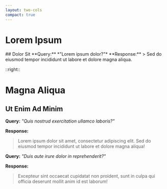 ```yaml
---
layout: two-cols
compact: true
---
```


# Lorem Ipsum

<v-click>
## Dolor Sit
</v-click>

<v-click>
**Query:** *"Lorem ipsum dolor?"*
**Response:**  
> Sed do eiusmod tempor incididunt ut labore et dolore magna aliqua.
</v-click>

::right::

# Magna Aliqua

<v-click>

## Ut Enim Ad Minim

</v-click>

<v-click>

**Query:** *"Quis nostrud exercitation ullamco laboris?"*

**Response:**
> Lorem ipsum dolor sit amet, consectetur adipiscing elit. Sed do eiusmod tempor incididunt ut labore et dolore magna aliqua!

</v-click>

<v-click>

**Query:** *"Duis aute irure dolor in reprehenderit?"*

**Response:**
> Excepteur sint occaecat cupidatat non proident, sunt in culpa qui officia deserunt mollit anim id est laborum!

</v-click>
